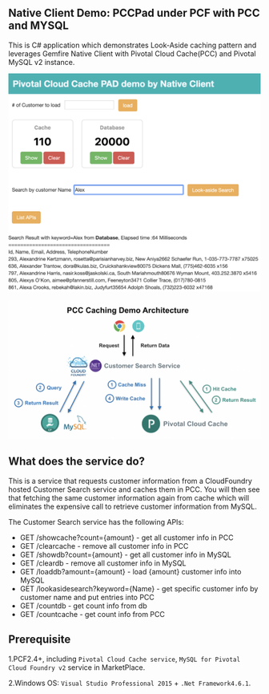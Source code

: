 ## Native Client Demo: PCCPad under PCF with PCC and MYSQL

This is C# application which demonstrates Look-Aside caching pattern and leverages Gemfire Native Client with Pivotal Cloud Cache(PCC) and Pivotal MySQL v2 instance.

![PCCPadDemo Image](https://github.com/GSSJacky/pccpad_nativeclient/blob/master/pccpaddemo.png "PCCPadDemo Image")

![PCCPadDemo Architecture Image](https://github.com/GSSJacky/pccpad_nativeclient/blob/master/PCCPadDemoArchitecture.png "PCCPad Demo Architecture Image")


## What does the service do?
This is a service that requests customer information from a CloudFoundry hosted Customer Search service and caches them in PCC. You will then see that fetching the same customer information again from cache which will eliminates the expensive call to retrieve customer information from MySQL.

The Customer Search service has the following APIs:

- GET /showcache?count={amount} - get all customer info in PCC
- GET /clearcache - remove all customer info in PCC
- GET /showdb?count={amount} - get all customer info in MySQL
- GET /cleardb - remove all customer info in MySQL
- GET /loaddb?amount={amount} - load {amount} customer info into MySQL
- GET /lookasidesearch?keyword={Name} - get specific customer info by customer name and put entries into PCC
- GET /countdb - get count info from db
- GET /countcache - get count info from PCC

## Prerequisite

1.PCF2.4+, including `Pivotal Cloud Cache service`, `MySQL for Pivotal Cloud Foundry v2` service in MarketPlace.

2.Windows OS:  `Visual Studio Professional 2015` + `.Net Framework4.6.1`.




